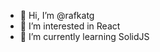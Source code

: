 - 👋 Hi, I’m @rafkatg
- 👀 I’m interested in React
- 🌱 I’m currently learning SolidJS

<!---
rafkatg/rafkatg is a ✨ special ✨ repository because its `README.md` (this file) appears on your GitHub profile.
You can click the Preview link to take a look at your changes.
--->
